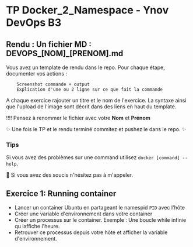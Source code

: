 # TP Docker_2_Namespace - Ynov DevOps B3


## **Rendu :** Un fichier MD : DEVOPS_[NOM]\_[PRENOM].md

Vous avez un template de rendu dans le repo. 
Pour chaque étape, documenter vos actions : 

        Screenshot commande + output
        Explication d'une ou 2 ligne sur ce que fait la commande
        
A chaque exercice rajouter un titre et le nom de l'exercice. La syntaxe ainsi que l'upload de l'image sont décrit dans des liens en haut du template.

:bangbang::bangbang: Pensez à renommer le fichier avec votre **Nom** et **Prénom**

:sparkles: Une fois le TP et le rendu terminé commitez et pushez le dans le repo. :sparkles:
  
### Tips   
Si vous avez des problèmes sur une command utilisez `docker [command] --help`.

:raising_hand: Si vous avez des soucis n'hésitez pas à m'appeler. 
 
## Exercice 1: Running container

- Lancer un container Ubuntu en partageant le namespid `PID` avec l'hôte
- Créer une variable d'environnement dans votre container
- Créer un processus sur le container. Exemple : Une boucle while infinie qu iaffiche l'heure.
- Retrouver ce processus depuis votre hôte et afficher la variable d'environnement. 
